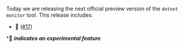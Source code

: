 Today we are releasing the next official preview version of the `dotnet monitor` tool. This release includes:

- 🔬  ([#17](https://github.com/schmittjoseph/dotnet-monitor/pull/17))

\*🔬 **_indicates an experimental feature_**